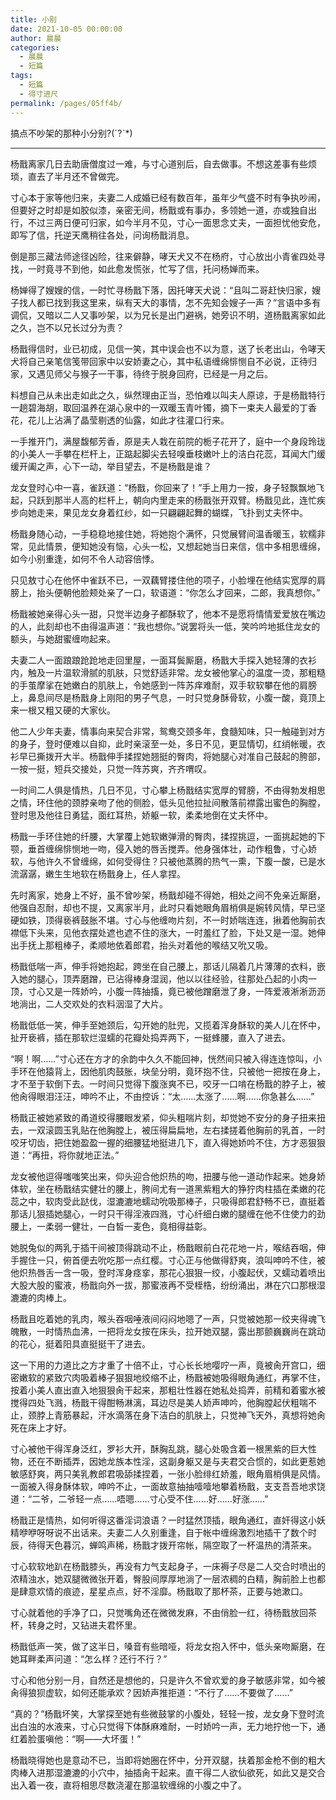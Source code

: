 ```yaml
---
title: 小别
date: 2021-10-05 00:00:00
author: 晨晨
categories: 
  - 晨晨
  - 短篇
tags: 
  - 短篇
  - 得寸进尺
permalink: /pages/05ff4b/
---
```


搞点不吵架的那种小分别?(ˊ?ˋ*)

---

杨戬离家几日去助唐僧度过一难，与寸心道别后，自去做事。不想这差事有些烦琐，直去了半月还不曾做完。

寸心本于家等他归来，夫妻二人成婚已经有数百年，虽年少气盛不时有争执吵闹，但要好之时却是如胶似漆，亲密无间，杨戬或有事办，多领她一道，亦或独自出行，不过三两日便可归家，如今半月不见，寸心一面思念丈夫，一面担忧他安危，即写了信，托逆天鹰稍往各处，问询杨戬消息。

<!-- more -->

倒是那三藏法师途径凶险，往来僻静，哮天犬又不在杨府，寸心放出小青雀四处寻找，一时竟寻不到他，如此愈发慌张，忙写了信，托问杨婵而来。

杨婵得了嫂嫂的信，一时忙寻杨戬下落，因托哮天犬说：“且叫二哥赶快归家，嫂子找人都已找到我这里来，纵有天大的事情，怎不先知会嫂子一声？”言语中多有调侃，又暗以二人又事吵架，以为兄长是出门避祸，她旁识不明，道杨戬离家如此之久，岂不以兄长过分为责？

杨戬得信时，业已初成，见信一笑，其中误会也不以为意，送了长老出山，令哮天犬将自己亲笔信笺带回家中以安娇妻之心，其中私语缠绵悱恻自不必说，正待归家，又遇见师父与猴子一干事，待终于脱身回府，已经是一月之后。

料想自己从未出走如此之久，纵然理由正当，恐怕难以叫夫人原谅，于是杨戬特行一趟碧海胡，取回温养在湖心泉中的一双暖玉青叶镯，摘下一束夫人最爱的丁香花，花儿上沾满了晶莹剔透的仙露，如此才往灌口行来。

一手推开门，满屋馥郁芳香，原是夫人栽在前院的栀子花开了，庭中一个身段玲珑的小美人一手攀在栏杆上，正踮起脚尖去轻嗅垂枝嫩叶上的洁白花蕊，耳闻大门缓缓开阖之声，心下一动，举目望去，不是杨戬是谁？

龙女登时心中一喜，雀跃道：“杨戬，你回来了！”手上用力一按，身子轻飘飘地飞起，只跃到那半人高的栏杆上，朝向内里走来的杨戬张开双臂。杨戬见此，连忙疾步向她走来，果见龙女身着红纱，如一只翩翩起舞的蝴蝶，飞扑到丈夫怀中。

杨戬身随心动，一手稳稳地接住她，将她抱个满怀，只觉展臂间温香暖玉，软糯非常，见此情景，便知她没有恼，心头一松，又想起她当日来信，信中多相思缠绵，如今小别重逢，如何不令人动容倍悸。

只见敖寸心在他怀中雀跃不已，一双藕臂搂住他的项子，小脸埋在他结实宽厚的肩膀上，抬头便朝他脸颊处亲了一口，软语道：“你怎么才回来，二郎，我真想你。”

杨戬被她亲得心头一甜，只觉半边身子都酥软了，他本不是愿将情情爱爱放在嘴边的人，此刻却也不由得温声道：“我也想你。”说罢将头一低，笑吟吟地抵住龙女的额头，与她甜蜜缠吻起来。

夫妻二人一面踉踉跄跄地走回里屋，一面耳鬓厮磨，杨戬大手探入她轻薄的衣衫内，触及一片温软滑腻的肌肤，只觉舒适非常。龙女被他掌心的温度一烫，那粗糙的手茧摩挲在她嫩白的肌肤上，令她感到一阵苏痒难耐，双手软软攀在他的肩膀上，鼻息间尽是杨戬身上刚阳的男子气息，一时只觉身酥骨软，小腹一酸，竟顶上来一根又粗又硬的大家伙。

他二人少年夫妻，情事向来契合非常，鸳鸯交颈多年，食髓知味，只一触碰到对方的身子，登时便难以自抑，此时亲滚至一处，多日不见，更显情切，红绡帐暖，衣衫早已撕拨开大半。杨戬伸手揉捏她翘挺的臀肉，将她腿心对准自己鼓起的胯部，一按一挺，短兵交接处，只觉一阵苏爽，齐齐喟叹。

一时间二人俱是情热，几日不见，寸心攀上杨戬结实宽厚的臂膀，不由得勃发相思之情，环住他的颈脖亲吻了他的侧脸，低头见他拉扯间散落前襟露出蜜色的胸膛，登时思及他往日勇猛，面红耳热，娇躯一软，柔柔地倒在丈夫怀中。

杨戬一手环住她的纤腰，大掌覆上她软嫩弹滑的臀肉，揉捏挑逗，一面挑起她的下颚，垂首缠绵悱恻地一吻，侵入她的唇舌搅弄。他身强体壮，动作粗鲁，寸心娇软，与他许久不曾缠绵，如何受得住？只被他蒸腾的热气一熏，下腹一酸，已是水流潺潺，嫩生生地软在杨戬身上，任人拿捏。

先时离家，她身上不好，虽不曾吵架，杨戬却碰不得她，相处之间不免亲近厮磨，他强自忍耐，却也不提，又离家半月，此时只看她眼角眉梢俱是婉转风情，早已坚硬如铁，顶得亵裤鼓胀不堪。寸心与他缠吻片刻，不一时娇喘连连，揪着他胸前衣襟低下头来，见他衣摆处遮也遮不住的涨大，一时羞红了脸，下处又是一湿。她伸出手抚上那粗棒子，柔顺地依着郎君，抬头对着他的喉结又吮又吸。

杨戬低喘一声，伸手将她抱起，跨坐在自己腰上，那话儿隔着几片薄薄的衣料，嵌入她的腿心，顶弄磨蹭，已沾得棒身湿润，他以以往经验，往那处凸起的小肉一顶，寸心又是一阵娇吟，小腹一阵抽搐，竟已被他蹭磨泄了身，一阵爱液淅淅沥沥地淌出，二人交欢处的衣料洇湿了大片。

杨戬低低一笑，伸手至她颈后，勾开她的肚兜，又揽着浑身酥软的美人儿在怀中，扯开亵裤，插在那软烂湿蠕的花瓣处捣弄两下，一挺蜂腰，直入了进去。

“啊！啊……”寸心还在方才的余韵中久久不能回神，恍然间只被入得连连惊叫，小手环在他猿背上，因他肌肉鼓胀，块垒分明，竟环抱不住，只被他一把按在身上，才不至于软倒下去。一时间只觉得下腹涨爽不已，咬牙一口啃在杨戬的脖子上，被他肏得眼泪汪汪，呻吟不止，不由控诉：“太……太涨了……啊……你急甚么……”

杨戬正被她紧致的甬道绞得腰眼发紧，仰头粗喘片刻，却觉她不安分的身子扭来扭去，一双滚圆玉乳贴在他胸膛上，被压得扁扁地，左右揉搓着他胸前的乳首，一时咬牙切齿，把住她盈盈一握的细腰猛地挺进几下，直入得她娇吟不住，方才恶狠狠道：“再扭，将你就地正法。”

龙女被他逗得嗤嗤笑出来，仰头迎合他炽热的吻，扭腰与他一道动作起来。她身娇体软，坐在杨戬结实健壮的腰上，胯间尤有一道黑紫粗大的狰狞肉柱插在柔嫩的花蕊之中，软肉受此跶伐，湿漉漉地蠕动吮吸那棒子，只吸得郎君舒畅不已，直挺着那话儿狠插她腿心，一时只干得淫液四溅，寸心纤细白嫩的腿缠在他不住使力的劲腰上，一柔弱一健壮，一白皙一麦色，竟相得益彰。

她脱兔似的两乳于插干间被顶得跳动不止，杨戬眼前白花花地一片，喉结吞咽，伸手握住一只，俯首便去吮吃那一点红樱。寸心正与他做得舒爽，浪叫呻吟不住，被他炽热唇舌一含一吸，登时浑身痉挛，那花心狠狠一绞，小腹起伏，又蠕动着喷出大股大股的蜜液，杨戬向外一拔，那蜜液再不受桎梏，纷纷涌出，淋在穴口那根湿漉漉的肉棒上。

杨戬且吃着她的乳肉，喉头吞咽唾液间闷闷地嗯了一声，只觉被她那一绞夹得魂飞魄散，一时情热血沸，一把将龙女按在床头，拉开她双腿，露出那颤巍巍尚在跳动的花心，挺着阳具直挺挺干了进去。

这一下用的力道比之方才重了十倍不止，寸心长长地嘤咛一声，竟被肏开宫口，细密嫩软的紧致穴肉吸着棒子狠狠地绞缩不止，杨戬被她吸得眼角通红，再掌不住，按着小美人直出直入地狠狠肏干起来，那粗壮性器在她私处捣弄，前精和着蜜水被搅得四处飞溅，杨戬干得酣畅淋漓，耳边尽是美人娇声呻吟，他胸膛起伏粗喘不止，颈脖上青筋暴起，汗水滴落在身下洁白的肌肤上，只觉神飞天外，真想将她肏死在床上才好。

寸心被他干得浑身泛红，罗衫大开，酥胸乱跳，腿心处吸含着一根黑紫的巨大性物，还在不断插弄，因她龙族本性淫，这副身躯又是与夫君交合惯的，如此更惹她敏感舒爽，两只美乳教郎君吸舔揉捏着，一张小脸绯红娇羞，眼角眉梢俱是风情。一面被入得身酥体软，呻吟不止，一面故意抽抽噎噎地攀着杨戬，支支吾吾地求饶道：“二爷，二爷轻一点……唔嗯……寸心受不住……好……好涨……”

杨戬正是情热，如何听得这番淫词浪语？一时猛然顶插，眼角通红，直奸得这小妖精咿咿呀呀说不出话来。夫妻二人久别重逢，自于帐中缠绵激烈地插干了数个时辰，待得天色暮沉，蝉鸣声稀，杨戬才拨开帘帐，隔空取了一杯温热的清茶来。

寸心软软地趴在杨戬膝头，再没有力气支起身子，一床褥子尽是二人交合时喷出的浓精浊水，她双腿微微张开着，臀股间厚厚地淌了一层浓稠的白精，胸前脸上也都是肆意欢情的痕迹，星星点点，好不淫靡。杨戬取了那杯茶，正要与她漱口。

寸心就着他的手净了口，只觉嘴角还在微微发麻，不由俏脸一红，待杨戬放回茶杯，转身之时，又钻进夫君怀里。

杨戬低声一笑，做了这半日，嗓音有些暗哑，将龙女抱入怀中，低头亲吻厮磨，在她耳畔柔声问道：“怎么样？还行不行？”

寸心和他分别一月，自然还是想他的，只是许久不曾欢爱的身子敏感非常，如今被肏得狼狈虚软，如何还能承欢？因娇声推拒道：“不行了……不要做了……”

“真的？”杨戬坏笑，大掌探至她有些微鼓掌的小腹处，轻轻一按，龙女身下登时流出白浊的水液来，寸心只觉得下体酥麻难耐，一时娇吟一声，无力地拧他一下，通红着脸蛋嗔他：“啊——大坏蛋！”

杨戬晓得她也是意动不已，当即将她圈在怀中，分开双腿，扶着那金枪不倒的粗大肉棒入进那湿漉漉的小穴中，抽插肏干起来。直干得二人欲仙欲死，如此又是交合出入着一夜，直将相思尽数浇灌在那温软缠绵的小腹之中了。
